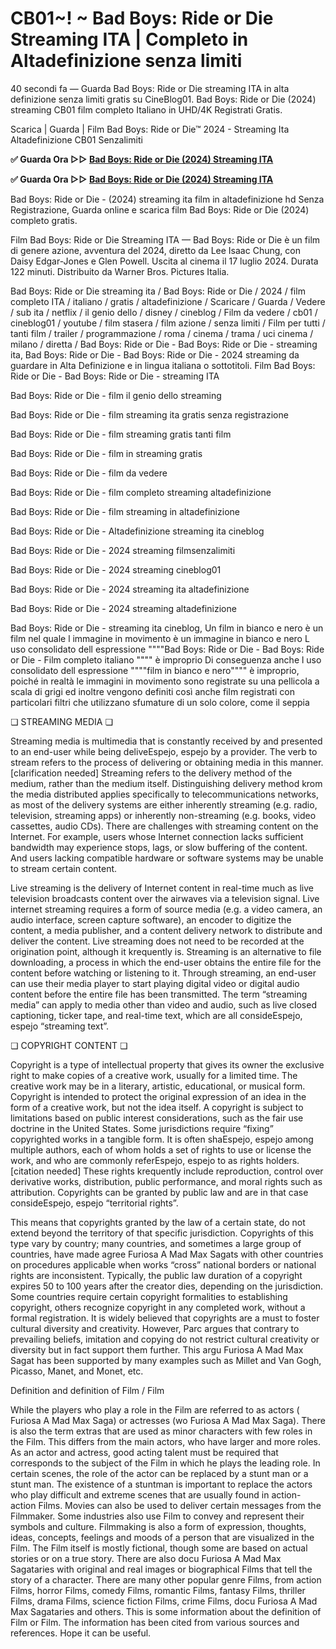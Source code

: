 # CB01~! ~ Bad Boys: Ride or Die Streaming ITA | Completo in Altadefinizione senza limiti

40 secondi fa — Guarda Bad Boys: Ride or Die streaming ITA in alta definizione senza limiti gratis su CineBlog01. Bad Boys: Ride or Die (2024) streaming CB01 film completo Italiano in UHD/4K Registrati Gratis.

Scarica | Guarda | Film Bad Boys: Ride or Die™ 2024 - Streaming Ita Altadefinizione CB01 Senzalimiti

**✅ Guarda Ora ▷▷ [Bad Boys: Ride or Die (2024) Streaming ITA](https://is.gd/j7bWTX)** 

**✅ Guarda Ora ▷▷ [Bad Boys: Ride or Die (2024) Streaming ITA](https://is.gd/j7bWTX)** 

Bad Boys: Ride or Die - (2024) streaming ita film in altadefinizione hd Senza Registrazione, Guarda online e scarica film Bad Boys: Ride or Die (2024) completo gratis.

Film Bad Boys: Ride or Die Streaming ITA — Bad Boys: Ride or Die è un film di genere azione, avventura del 2024, diretto da Lee Isaac Chung, con Daisy Edgar-Jones e Glen Powell. Uscita al cinema il 17 luglio 2024. Durata 122 minuti. Distribuito da Warner Bros. Pictures Italia.

Bad Boys: Ride or Die streaming ita / Bad Boys: Ride or Die / 2024 / film completo ITA / italiano / gratis / altadefinizione / Scaricare / Guarda / Vedere / sub ita / netflix / il genio dello / disney / cineblog / Film da vedere / cb01 / cineblog01 / youtube / film stasera / film azione / senza limiti / Film per tutti / tanti film / trailer / programmazione / roma / cinema / trama / uci cinema / milano / diretta / Bad Boys: Ride or Die - Bad Boys: Ride or Die - streaming ita, Bad Boys: Ride or Die - Bad Boys: Ride or Die - 2024 streaming da guardare in Alta Definizione e in lingua italiana o sottotitoli. Film Bad Boys: Ride or Die - Bad Boys: Ride or Die - streaming ITA

Bad Boys: Ride or Die - film il genio dello streaming

Bad Boys: Ride or Die - film streaming ita gratis senza registrazione

Bad Boys: Ride or Die - film streaming gratis tanti film

Bad Boys: Ride or Die - film in streaming gratis

Bad Boys: Ride or Die - film da vedere

Bad Boys: Ride or Die - film completo streaming altadefinizione

Bad Boys: Ride or Die - film streaming in altadefinizione

Bad Boys: Ride or Die - Altadefinizione streaming ita cineblog

Bad Boys: Ride or Die - 2024 streaming filmsenzalimiti

Bad Boys: Ride or Die - 2024 streaming cineblog01

Bad Boys: Ride or Die - 2024 streaming ita altadefinizione

Bad Boys: Ride or Die - 2024 streaming altadefinizione

Bad Boys: Ride or Die - streaming ita cineblog, Un film in bianco e nero è un film nel quale l immagine in movimento è un immagine in bianco e nero L uso consolidato dell espressione """"Bad Boys: Ride or Die - Bad Boys: Ride or Die - Film completo italiano """" è improprio Di conseguenza anche l uso consolidato dell espressione """"film in bianco e nero"""" è improprio, poiché in realtà le immagini in movimento sono registrate su una pellicola a scala di grigi ed inoltre vengono definiti così anche film registrati con particolari filtri che utilizzano sfumature di un solo colore, come il seppia

❏ STREAMING MEDIA ❏

Streaming media is multimedia that is constantly received by and presented to an end-user while being deliveEspejo, espejo by a provider. The verb to stream refers to the process of delivering or obtaining media in this manner.[clarification needed] Streaming refers to the delivery method of the medium, rather than the medium itself. Distinguishing delivery method krom the media distributed applies specifically to telecommunications networks, as most of the delivery systems are either inherently streaming (e.g. radio, television, streaming apps) or inherently non-streaming (e.g. books, video cassettes, audio CDs). There are challenges with streaming content on the Internet. For example, users whose Internet connection lacks sufficient bandwidth may experience stops, lags, or slow buffering of the content. And users lacking compatible hardware or software systems may be unable to stream certain content.

Live streaming is the delivery of Internet content in real-time much as live television broadcasts content over the airwaves via a television signal. Live internet streaming requires a form of source media (e.g. a video camera, an audio interface, screen capture software), an encoder to digitize the content, a media publisher, and a content delivery network to distribute and deliver the content. Live streaming does not need to be recorded at the origination point, although it krequently is. Streaming is an alternative to file downloading, a process in which the end-user obtains the entire file for the content before watching or listening to it. Through streaming, an end-user can use their media player to start playing digital video or digital audio content before the entire file has been transmitted. The term “streaming media” can apply to media other than video and audio, such as live closed captioning, ticker tape, and real-time text, which are all consideEspejo, espejo “streaming text”.

❏ COPYRIGHT CONTENT ❏

Copyright is a type of intellectual property that gives its owner the exclusive right to make copies of a creative work, usually for a limited time. The creative work may be in a literary, artistic, educational, or musical form. Copyright is intended to protect the original expression of an idea in the form of a creative work, but not the idea itself. A copyright is subject to limitations based on public interest considerations, such as the fair use doctrine in the United States. Some jurisdictions require “fixing” copyrighted works in a tangible form. It is often shaEspejo, espejo among multiple authors, each of whom holds a set of rights to use or license the work, and who are commonly referEspejo, espejo to as rights holders.[citation needed] These rights krequently include reproduction, control over derivative works, distribution, public performance, and moral rights such as attribution. Copyrights can be granted by public law and are in that case consideEspejo, espejo “territorial rights”.

This means that copyrights granted by the law of a certain state, do not extend beyond the territory of that specific jurisdiction. Copyrights of this type vary by country; many countries, and sometimes a large group of countries, have made agree Furiosa A Mad Max Sagats with other countries on procedures applicable when works “cross” national borders or national rights are inconsistent. Typically, the public law duration of a copyright expires 50 to 100 years after the creator dies, depending on the jurisdiction. Some countries require certain copyright formalities to establishing copyright, others recognize copyright in any completed work, without a formal registration. It is widely believed that copyrights are a must to foster cultural diversity and creativity. However, Parc argues that contrary to prevailing beliefs, imitation and copying do not restrict cultural creativity or diversity but in fact support them further. This argu Furiosa A Mad Max Sagat has been supported by many examples such as Millet and Van Gogh, Picasso, Manet, and Monet, etc.

Definition and definition of Film / Film

While the players who play a role in the Film are referred to as actors ( Furiosa A Mad Max Saga) or actresses (wo Furiosa A Mad Max Saga). There is also the term extras that are used as minor characters with few roles in the Film. This differs from the main actors, who have larger and more roles. As an actor and actress, good acting talent must be required that corresponds to the subject of the Film in which he plays the leading role. In certain scenes, the role of the actor can be replaced by a stunt man or a stunt man. The existence of a stuntman is important to replace the actors who play difficult and extreme scenes that are usually found in action-action Films. Movies can also be used to deliver certain messages from the Filmmaker. Some industries also use Film to convey and represent their symbols and culture. Filmmaking is also a form of expression, thoughts, ideas, concepts, feelings and moods of a person that are visualized in the Film. The Film itself is mostly fictional, though some are based on actual stories or on a true story. There are also docu Furiosa A Mad Max Sagataries with original and real images or biographical Films that tell the story of a character. There are many other popular genre Films, from action Films, horror Films, comedy Films, romantic Films, fantasy Films, thriller Films, drama Films, science fiction Films, crime Films, docu Furiosa A Mad Max Sagataries and others. This is some information about the definition of Film or Film. The information has been cited from various sources and references. Hope it can be useful.
